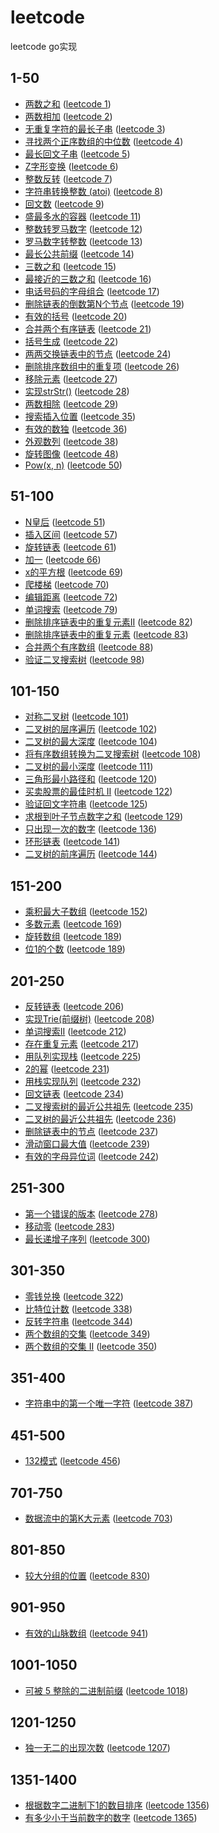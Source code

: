 # leetcode
leetcode go实现

## 1-50
- [两数之和](https://github.com/forjoin92/leetcode/tree/master/leetcode_1-50/leetcode_1) ([leetcode 1](https://leetcode-cn.com/problems/two-sum/))
- [两数相加](https://github.com/forjoin92/leetcode/tree/master/leetcode_1-50/leetcode_2) ([leetcode 2](https://leetcode-cn.com/problems/add-two-numbers/))
- [无重复字符的最长子串](https://github.com/forjoin92/leetcode/tree/master/leetcode_1-50/leetcode_3) ([leetcode 3](https://leetcode-cn.com/problems/longest-substring-without-repeating-characters/))
- [寻找两个正序数组的中位数](https://github.com/forjoin92/leetcode/tree/master/leetcode_1-50/leetcode_4) ([leetcode 4](https://leetcode-cn.com/problems/median-of-two-sorted-arrays/))
- [最长回文子串](https://github.com/forjoin92/leetcode/tree/master/leetcode_1-50/leetcode_5) ([leetcode 5](https://leetcode-cn.com/problems/longest-palindromic-substring/))
- [Z字形变换](https://github.com/forjoin92/leetcode/tree/master/leetcode_1-50/leetcode_6) ([leetcode 6](https://leetcode-cn.com/problems/zigzag-conversion/))
- [整数反转](https://github.com/forjoin92/leetcode/tree/master/leetcode_1-50/leetcode_7) ([leetcode 7](https://leetcode-cn.com/problems/reverse-integer/))
- [字符串转换整数 (atoi)](https://github.com/forjoin92/leetcode/tree/master/leetcode_1-50/leetcode_8) ([leetcode 8](https://leetcode-cn.com/problems/string-to-integer-atoi/))
- [回文数](https://github.com/forjoin92/leetcode/tree/master/leetcode_1-50/leetcode_9) ([leetcode 9](https://leetcode-cn.com/problems/palindrome-number/))
- [盛最多水的容器](https://github.com/forjoin92/leetcode/tree/master/leetcode_1-50/leetcode_11) ([leetcode 11](https://leetcode-cn.com/problems/container-with-most-water/))
- [整数转罗马数字](https://github.com/forjoin92/leetcode/tree/master/leetcode_1-50/leetcode_12) ([leetcode 12](https://leetcode-cn.com/problems/integer-to-roman/))
- [罗马数字转整数](https://github.com/forjoin92/leetcode/tree/master/leetcode_1-50/leetcode_13) ([leetcode 13](https://leetcode-cn.com/problems/roman-to-integer/))
- [最长公共前缀](https://github.com/forjoin92/leetcode/tree/master/leetcode_1-50/leetcode_14) ([leetcode 14](https://leetcode-cn.com/problems/longest-common-prefix/))
- [三数之和](https://github.com/forjoin92/leetcode/tree/master/leetcode_1-50/leetcode_15) ([leetcode 15](https://leetcode-cn.com/problems/3sum/))
- [最接近的三数之和](https://github.com/forjoin92/leetcode/tree/master/leetcode_1-50/leetcode_16) ([leetcode 16](https://leetcode-cn.com/problems/3sum-closest/))
- [电话号码的字母组合](https://github.com/forjoin92/leetcode/tree/master/leetcode_1-50/leetcode_17) ([leetcode 17](https://leetcode-cn.com/problems/letter-combinations-of-a-phone-number/))
- [删除链表的倒数第N个节点](https://github.com/forjoin92/leetcode/tree/master/leetcode_1-50/leetcode_19) ([leetcode 19](https://leetcode-cn.com/problems/remove-nth-node-from-end-of-list/))
- [有效的括号](https://github.com/forjoin92/leetcode/tree/master/leetcode_1-50/leetcode_20) ([leetcode 20](https://leetcode-cn.com/problems/valid-parentheses/))
- [合并两个有序链表](https://github.com/forjoin92/leetcode/tree/master/leetcode_1-50/leetcode_21) ([leetcode 21](https://leetcode-cn.com/problems/merge-two-sorted-lists/))
- [括号生成](https://github.com/forjoin92/leetcode/tree/master/leetcode_1-50/leetcode_22) ([leetcode 22](https://leetcode-cn.com/problems/generate-parentheses/))
- [两两交换链表中的节点](https://github.com/forjoin92/leetcode/tree/master/leetcode_1-50/leetcode_24) ([leetcode 24](https://leetcode-cn.com/problems/swap-nodes-in-pairs/))
- [删除排序数组中的重复项](https://github.com/forjoin92/leetcode/tree/master/leetcode_1-50/leetcode_26) ([leetcode 26](https://leetcode-cn.com/problems/remove-duplicates-from-sorted-array/))
- [移除元素](https://github.com/forjoin92/leetcode/tree/master/leetcode_1-50/leetcode_27) ([leetcode 27](https://leetcode-cn.com/problems/remove-element/))
- [实现strStr()](https://github.com/forjoin92/leetcode/tree/master/leetcode_1-50/leetcode_28) ([leetcode 28](https://leetcode-cn.com/problems/implement-strstr/submissions/))
- [两数相除](https://github.com/forjoin92/leetcode/tree/master/leetcode_1-50/leetcode_29) ([leetcode 29](https://leetcode-cn.com/problems/divide-two-integers/))
- [搜索插入位置](https://github.com/forjoin92/leetcode/tree/master/leetcode_1-50/leetcode_35) ([leetcode 35](https://leetcode-cn.com/problems/search-insert-position/))
- [有效的数独](https://github.com/forjoin92/leetcode/tree/master/leetcode_1-50/leetcode_36) ([leetcode 36](https://leetcode-cn.com/problems/valid-sudoku/))
- [外观数列](https://github.com/forjoin92/leetcode/tree/master/leetcode_1-50/leetcode_38) ([leetcode 38](https://leetcode-cn.com/problems/count-and-say/))
- [旋转图像](https://github.com/forjoin92/leetcode/tree/master/leetcode_1-50/leetcode_48) ([leetcode 48](https://leetcode-cn.com/problems/rotate-image/))
- [Pow(x, n)](https://github.com/forjoin92/leetcode/tree/master/leetcode_1-50/leetcode_50) ([leetcode 50](https://leetcode-cn.com/problems/powx-n/))

## 51-100
- [N皇后](https://github.com/forjoin92/leetcode/tree/master/leetcode_51-100/leetcode_51) ([leetcode 51](https://leetcode-cn.com/problems/n-queens/))
- [插入区间](https://github.com/forjoin92/leetcode/tree/master/leetcode_51-100/leetcode_57) ([leetcode 57](https://leetcode-cn.com/problems/insert-interval/))
- [旋转链表](https://github.com/forjoin92/leetcode/tree/master/leetcode_51-100/leetcode_61) ([leetcode 61](https://leetcode-cn.com/problems/rotate-list/))
- [加一](https://github.com/forjoin92/leetcode/tree/master/leetcode_51-100/leetcode_66) ([leetcode 66](https://leetcode-cn.com/problems/plus-one/))
- [x的平方根](https://github.com/forjoin92/leetcode/tree/master/leetcode_51-100/leetcode_69) ([leetcode 69](https://leetcode-cn.com/problems/sqrtx/))
- [爬楼梯](https://github.com/forjoin92/leetcode/tree/master/leetcode_51-100/leetcode_70) ([leetcode 70](https://leetcode-cn.com/problems/climbing-stairs/))
- [编辑距离](https://github.com/forjoin92/leetcode/tree/master/leetcode_51-100/leetcode_72) ([leetcode 72](https://leetcode-cn.com/problems/edit-distance/))
- [单词搜索](https://github.com/forjoin92/leetcode/tree/master/leetcode_51-100/leetcode_79) ([leetcode 79](https://leetcode-cn.com/problems/word-search/))
- [删除排序链表中的重复元素II](https://github.com/forjoin92/leetcode/tree/master/leetcode_51-100/leetcode_82) ([leetcode 82](https://leetcode-cn.com/problems/remove-duplicates-from-sorted-list-ii/))
- [删除排序链表中的重复元素](https://github.com/forjoin92/leetcode/tree/master/leetcode_51-100/leetcode_83) ([leetcode 83](https://leetcode-cn.com/problems/remove-duplicates-from-sorted-list/))
- [合并两个有序数组](https://github.com/forjoin92/leetcode/tree/master/leetcode_51-100/leetcode_88) ([leetcode 88](https://leetcode-cn.com/problems/merge-sorted-array/))
- [验证二叉搜索树](https://github.com/forjoin92/leetcode/tree/master/leetcode_51-100/leetcode_98) ([leetcode 98](https://leetcode-cn.com/problems/validate-binary-search-tree/))

## 101-150
- [对称二叉树](https://github.com/forjoin92/leetcode/tree/master/leetcode_101-150/leetcode_101) ([leetcode 101](https://leetcode-cn.com/problems/symmetric-tree/))
- [二叉树的层序遍历](https://github.com/forjoin92/leetcode/tree/master/leetcode_101-150/leetcode_102) ([leetcode 102](https://leetcode-cn.com/problems/binary-tree-level-order-traversal/))
- [二叉树的最大深度](https://github.com/forjoin92/leetcode/tree/master/leetcode_101-150/leetcode_104) ([leetcode 104](https://leetcode-cn.com/problems/maximum-depth-of-binary-tree/))
- [将有序数组转换为二叉搜索树](https://github.com/forjoin92/leetcode/tree/master/leetcode_101-150/leetcode_108) ([leetcode 108](https://leetcode-cn.com/problems/convert-sorted-array-to-binary-search-tree/))
- [二叉树的最小深度](https://github.com/forjoin92/leetcode/tree/master/leetcode_101-150/leetcode_111) ([leetcode 111](https://leetcode-cn.com/problems/minimum-depth-of-binary-tree/))
- [三角形最小路径和](https://github.com/forjoin92/leetcode/tree/master/leetcode_101-150/leetcode_120) ([leetcode 120](https://leetcode-cn.com/problems/triangle/))
- [买卖股票的最佳时机 II](https://github.com/forjoin92/leetcode/tree/master/leetcode_101-150/leetcode_122) ([leetcode 122](https://leetcode-cn.com/problems/best-time-to-buy-and-sell-stock-ii/))
- [验证回文字符串](https://github.com/forjoin92/leetcode/tree/master/leetcode_101-150/leetcode_125) ([leetcode 125](https://leetcode-cn.com/problems/valid-palindrome/))
- [求根到叶子节点数字之和](https://github.com/forjoin92/leetcode/tree/master/leetcode_101-150/leetcode_129) ([leetcode 129](https://leetcode-cn.com/problems/sum-root-to-leaf-numbers/))
- [只出现一次的数字](https://github.com/forjoin92/leetcode/tree/master/leetcode_101-150/leetcode_136) ([leetcode 136](https://leetcode-cn.com/problems/single-number/))
- [环形链表](https://github.com/forjoin92/leetcode/tree/master/leetcode_101-150/leetcode_141) ([leetcode 141](https://leetcode-cn.com/problems/linked-list-cycle/))
- [二叉树的前序遍历](https://github.com/forjoin92/leetcode/tree/master/leetcode_101-150/leetcode_144) ([leetcode 144](https://leetcode-cn.com/problems/binary-tree-preorder-traversal/))

## 151-200
- [乘积最大子数组](https://github.com/forjoin92/leetcode/tree/master/leetcode_151-200/leetcode_152) ([leetcode 152](https://leetcode-cn.com/problems/maximum-product-subarray/))
- [多数元素](https://github.com/forjoin92/leetcode/tree/master/leetcode_151-200/leetcode_169) ([leetcode 169](https://leetcode-cn.com/problems/majority-element/))
- [旋转数组](https://github.com/forjoin92/leetcode/tree/master/leetcode_151-200/leetcode_189) ([leetcode 189](https://leetcode-cn.com/problems/rotate-array/))
- [位1的个数](https://github.com/forjoin92/leetcode/tree/master/leetcode_151-200/leetcode_189) ([leetcode 189](https://leetcode-cn.com/problems/number-of-1-bits/))

## 201-250
- [反转链表](https://github.com/forjoin92/leetcode/tree/master/leetcode_201-250/leetcode_206) ([leetcode 206](https://leetcode-cn.com/problems/reverse-linked-list/))
- [实现Trie(前缀树)](https://github.com/forjoin92/leetcode/tree/master/leetcode_201-250/leetcode_208) ([leetcode 208](https://leetcode-cn.com/problems/implement-trie-prefix-tree/))
- [单词搜索II](https://github.com/forjoin92/leetcode/tree/master/leetcode_201-250/leetcode_212) ([leetcode 212](https://leetcode-cn.com/problems/word-search-ii/))
- [存在重复元素](https://github.com/forjoin92/leetcode/tree/master/leetcode_201-250/leetcode_217) ([leetcode 217](https://leetcode-cn.com/problems/contains-duplicate/))
- [用队列实现栈](https://github.com/forjoin92/leetcode/tree/master/leetcode_201-250/leetcode_225) ([leetcode 225](https://leetcode-cn.com/problems/implement-stack-using-queues/))
- [2的幂](https://github.com/forjoin92/leetcode/tree/master/leetcode_201-250/leetcode_231) ([leetcode 231](https://leetcode-cn.com/problems/power-of-two/))
- [用栈实现队列](https://github.com/forjoin92/leetcode/tree/master/leetcode_201-250/leetcode_232) ([leetcode 232](https://leetcode-cn.com/problems/implement-queue-using-stacks/))
- [回文链表](https://github.com/forjoin92/leetcode/tree/master/leetcode_201-250/leetcode_234) ([leetcode 234](https://leetcode-cn.com/problems/palindrome-linked-list/))
- [二叉搜索树的最近公共祖先](https://github.com/forjoin92/leetcode/tree/master/leetcode_201-250/leetcode_235) ([leetcode 235](https://leetcode-cn.com/problems/lowest-common-ancestor-of-a-binary-search-tree/))
- [二叉树的最近公共祖先](https://github.com/forjoin92/leetcode/tree/master/leetcode_201-250/leetcode_236) ([leetcode 236](https://leetcode-cn.com/problems/lowest-common-ancestor-of-a-binary-tree/))
- [删除链表中的节点](https://github.com/forjoin92/leetcode/tree/master/leetcode_201-250/leetcode_237) ([leetcode 237](https://leetcode-cn.com/problems/delete-node-in-a-linked-list/))
- [滑动窗口最大值](https://github.com/forjoin92/leetcode/tree/master/leetcode_201-250/leetcode_239) ([leetcode 239](https://leetcode-cn.com/problems/sliding-window-maximum/))
- [有效的字母异位词](https://github.com/forjoin92/leetcode/tree/master/leetcode_201-250/leetcode_242) ([leetcode 242](https://leetcode-cn.com/problems/valid-anagram/))

## 251-300
- [第一个错误的版本](https://github.com/forjoin92/leetcode/tree/master/leetcode_251-300/leetcode_278) ([leetcode 278](https://leetcode-cn.com/problems/first-bad-version/))
- [移动零](https://github.com/forjoin92/leetcode/tree/master/leetcode_251-300/leetcode_283) ([leetcode 283](https://leetcode-cn.com/problems/move-zeroes/))
- [最长递增子序列](https://github.com/forjoin92/leetcode/tree/master/leetcode_251-300/leetcode_300) ([leetcode 300](https://leetcode-cn.com/problems/longest-increasing-subsequence/))

## 301-350
- [零钱兑换](https://github.com/forjoin92/leetcode/tree/master/leetcode_301-350/leetcode_322) ([leetcode 322](https://leetcode-cn.com/problems/coin-change/))
- [比特位计数](https://github.com/forjoin92/leetcode/tree/master/leetcode_301-350/leetcode_338) ([leetcode 338](https://leetcode-cn.com/problems/counting-bits/))
- [反转字符串](https://github.com/forjoin92/leetcode/tree/master/leetcode_301-350/leetcode_344) ([leetcode 344](https://leetcode-cn.com/problems/reverse-string/))
- [两个数组的交集](https://github.com/forjoin92/leetcode/tree/master/leetcode_301-350/leetcode_349) ([leetcode 349](https://leetcode-cn.com/problems/intersection-of-two-arrays/))
- [两个数组的交集 II](https://github.com/forjoin92/leetcode/tree/master/leetcode_301-350/leetcode_350) ([leetcode 350](https://leetcode-cn.com/problems/intersection-of-two-arrays-ii/))

## 351-400
- [字符串中的第一个唯一字符](https://github.com/forjoin92/leetcode/tree/master/leetcode_351-400/leetcode_387) ([leetcode 387](https://leetcode-cn.com/problems/first-unique-character-in-a-string/))

## 451-500
- [132模式](https://github.com/forjoin92/leetcode/tree/master/leetcode_451-500/leetcode_456) ([leetcode 456](https://leetcode-cn.com/problems/132-pattern/))

## 701-750
- [数据流中的第K大元素](https://github.com/forjoin92/leetcode/tree/master/leetcode_701-750/leetcode_703) ([leetcode 703](https://leetcode-cn.com/problems/kth-largest-element-in-a-stream/))

## 801-850
- [较大分组的位置](https://github.com/forjoin92/leetcode/tree/master/leetcode_801-850/leetcode_830) ([leetcode 830](https://leetcode-cn.com/problems/positions-of-large-groups/))

## 901-950
- [有效的山脉数组](https://github.com/forjoin92/leetcode/tree/master/leetcode_901-950/leetcode_941) ([leetcode 941](https://leetcode-cn.com/problems/valid-mountain-array/))

## 1001-1050
- [可被 5 整除的二进制前缀](https://github.com/forjoin92/leetcode/tree/master/leetcode_1001-1050/leetcode_1018) ([leetcode 1018](https://leetcode-cn.com/problems/binary-prefix-divisible-by-5/))

## 1201-1250
- [独一无二的出现次数](https://github.com/forjoin92/leetcode/tree/master/leetcode_1201-1250/leetcode_1207) ([leetcode 1207](https://leetcode-cn.com/problems/unique-number-of-occurrences/))

## 1351-1400
- [根据数字二进制下1的数目排序](https://github.com/forjoin92/leetcode/tree/master/leetcode_1351-1400/leetcode_1356) ([leetcode 1356](https://leetcode-cn.com/problems/sort-integers-by-the-number-of-1-bits/))
- [有多少小于当前数字的数字](https://github.com/forjoin92/leetcode/tree/master/leetcode_1351-1400/leetcode_1365) ([leetcode 1365](https://leetcode-cn.com/problems/how-many-numbers-are-smaller-than-the-current-number/))

